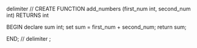 delimiter //
CREATE FUNCTION add_numbers (first_num int, second_num int)
RETURNS int

BEGIN
declare sum int;
set sum = first_num + second_num;
return sum;

END; //
delimiter ;
